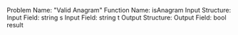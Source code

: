 Problem Name: "Valid Anagram"
Function Name: isAnagram
Input Structure:
Input Field: string s
Input Field: string t
Output Structure: 
Output Field: bool result